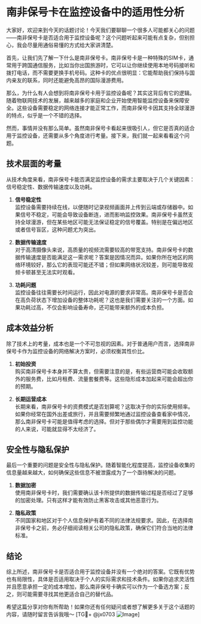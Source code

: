 # 南非保号卡在监控设备中的适用性分析

大家好，欢迎来到今天的话题讨论！今天我们要聊聊一个很多人可能都关心的问题——南非保号卡是否适合用于监控设备呢？这个问题听起来可能有点复杂，但别担心，我会尽量用通俗易懂的方式给大家讲清楚。

首先，让我们先了解一下什么是南非保号卡。南非保号卡是一种特殊的SIM卡，通常用于跨国通信服务，比如当你出国旅游时，它可以让你继续使用本地号码接听和拨打电话，而不需要更换手机号码。这种卡的优点很明显：它能帮助我们保持与国内亲友的联系，同时还能避免高昂的国际漫游费用。

那么，为什么有人会想到将南非保号卡用于监控设备呢？其实这背后有它的逻辑。随着物联网技术的发展，越来越多的家庭和企业开始使用智能监控设备来保障安全。这些设备需要稳定的网络连接才能正常工作，而南非保号卡因其支持全球漫游的特点，似乎是一个不错的选择。

然而，事情并没有那么简单。虽然南非保号卡看起来很吸引人，但它是否真的适合用于监控设备，还需要从多个角度进行考量。接下来，我们就一起来看看这个问题。

## 技术层面的考量

从技术角度来看，南非保号卡能否满足监控设备的需求主要取决于几个关键因素：信号稳定性、数据传输速度以及功耗。

1. **信号稳定性**  
   监控设备需要持续在线，以便随时记录视频画面并上传到云端或存储器中。如果信号不稳定，可能会导致设备断连，进而影响监控效果。南非保号卡虽然支持全球漫游，但在某些地区可能无法保证稳定的信号覆盖。特别是在偏远地区或者信号盲区，这种问题尤为突出。

2. **数据传输速度**  
   对于高清摄像头来说，高质量的视频流需要较高的带宽支持。南非保号卡的数据传输速度是否能满足这一需求呢？答案是因情况而异。如果你所在地区的网络环境较好，那么它的表现可能还不错；但如果网络状况较差，则可能导致视频卡顿甚至无法实时观看。

3. **功耗问题**  
   监控设备往往需要长时间运行，因此对电源的要求非常高。南非保号卡是否会在高负荷状态下增加设备的整体功耗呢？这也是我们需要关注的一个方面。如果功耗过高，不仅会影响设备寿命，还可能带来额外的成本负担。

## 成本效益分析

除了技术上的考量，成本也是一个不可忽视的因素。对于普通用户而言，选择南非保号卡作为监控设备的网络解决方案时，必须权衡其性价比。

1. **初始投资**  
   购买南非保号卡本身并不算太贵，但需要注意的是，有些运营商可能会收取额外的服务费，比如月租费、流量套餐费等。这些隐形成本加起来可能会超出你的预期。

2. **长期运营成本**  
   长期来看，南非保号卡的资费模式是否划算呢？这取决于你的实际使用频率。如果你经常在国外出差或旅行，并且需要频繁地通过监控设备查看家中情况，那么南非保号卡可能是值得考虑的选择。但对于那些偶尔才需要用到监控功能的人来说，可能就显得不太经济了。

## 安全性与隐私保护

最后一个重要的问题是安全性与隐私保护。随着智能化程度提高，监控设备收集的信息量越来越大，如何确保这些信息不被泄露成为了一个亟待解决的问题。

1. **数据加密**  
   使用南非保号卡时，我们需要确认该卡所提供的数据传输过程是否经过了足够的加密处理。只有这样才能有效防止黑客攻击或其他恶意行为。

2. **隐私政策**  
   不同国家和地区对于个人信息保护有着不同的法律法规要求。因此，在选择南非保号卡之前，务必仔细阅读相关公司的隐私政策，确保它们符合当地的法律标准。

## 结论

综上所述，南非保号卡是否适合用于监控设备并没有一个绝对的答案。它既有优势也有局限性，具体是否适用取决于个人的实际需求和技术条件。如果你追求灵活性并且愿意承担一定的成本增加，那么南非保号卡确实可以作为一个备选方案；反之，则可能需要寻找其他更适合自己的替代品。

希望这篇分享对你有所帮助！如果你还有任何疑问或者想了解更多关于这个话题的内容，请随时留言告诉我哦～ [TG💪+ @jx0703 ![Image](https://github.com/user-attachments/assets/dbca1d08-cadb-493c-b0ec-ad6f7a83f270)]